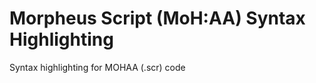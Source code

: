 Morpheus Script (MoH:AA) Syntax Highlighting
==============================

Syntax highlighting for MOHAA (.scr) code